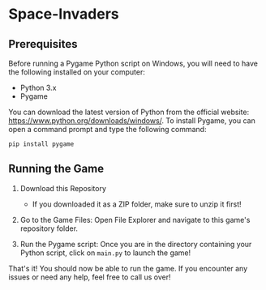# Space-Invaders

## Prerequisites
Before running a Pygame Python script on Windows, you will need to have the following installed on your computer:
- Python 3.x
- Pygame

You can download the latest version of Python from the official website: https://www.python.org/downloads/windows/. To install Pygame, you can open a command prompt and type the following command:

```
pip install pygame
```

## Running the Game
1. Download this Repository
    - If you downloaded it as a ZIP folder, make sure to unzip it first!

2. Go to the Game Files: Open File Explorer and navigate to this game's repository folder. 

4. Run the Pygame script: Once you are in the directory containing your Python script, click on `main.py` to launch the game!

That's it! You should now be able to run the game. If you encounter any issues or need any help, feel free to call us over!

